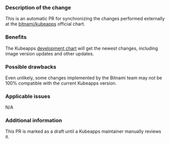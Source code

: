 ### Description of the change

This is an automatic PR for synchronizing the changes performed externally at the [bitnami/kubeapps](https://github.com/bitnami/charts/tree/master/bitnami/kubeapps) official chart.

### Benefits

The Kubeapps [development chart](https://github.com/kubeapps/kubeapps/tree/master/chart/kubeapps) will get the newest changes, including image version updates and other updates.

### Possible drawbacks

Even unlikely, some changes implemented by the Bitnami team may not be 100% compatible with the current Kubeapps version.

### Applicable issues

N/A

### Additional information

This PR is marked as a draft until a Kubeapps maintainer manually reviews it.

